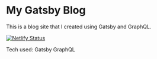 # My Gatsby Blog

This is a blog site that I created using Gatsby and GraphQL. 

[![Netlify Status](https://api.netlify.com/api/v1/badges/f3a1211d-81a4-414b-b173-55dae3935c3e/deploy-status)](https://app.netlify.com/sites/boring-leakey-87d721/deploys)

Tech used:
Gatsby
GraphQL
